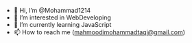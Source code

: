 - 👋 Hi, I’m @Mohammad1214
- 👀 I’m interested in WebDeveloping
- 🌱 I’m currently learning JavaScript
- 📫 How to reach me (mahmoodimohammadtaqi@gmail.com)

<!---
Mohammad1214/Mohammad1214 is a ✨ special ✨ repository because its `README.md` (this file) appears on your GitHub profile.
You can click the Preview link to take a look at your changes.
--->
